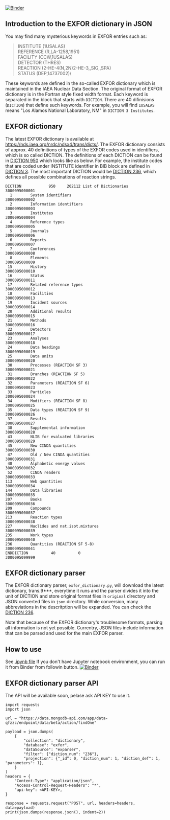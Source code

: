 [![Binder](https://mybinder.org/badge_logo.svg)](https://mybinder.org/v2/gh/shinokumura/exforparser/main?labpath=examples%2Fexample_bib_reaction_parse.ipynb)

## Introduction to the EXFOR dictionary in JSON
You may find many mysterious keywords in EXFOR entries such as:

> INSTITUTE  (1USALAS)\
> REFERENCE  (R,LA-1258,1951)\
> FACILITY   (CCW,1USALAS)\
> DETECTOR   (THRES) \
> REACTION   (2-HE-4(N,2N)2-HE-3,,SIG,,SPA)\
> STATUS     (DEP,14737002)\

These keywords are defined in the so-called EXFOR dictionary which is maintained in the IAEA Nuclear Data Section. The original format of EXFOR dictionary is in the Fortran style fixed width format. Each keyword is separated in the block that starts with ```DICTION```. There are 40 difinisions (```DICTION```) that define such keywords. For example, you will find ```1USALAS``` means "Los Alamos National Laboratory, NM" in ```DICTION 3 Institutes```.


## EXFOR dictionary
The latest EXFOR dictionary is available at https://nds.iaea.org/nrdc/ndsx4/trans/dicts/. 
The EXFOR dictionary consists of approx. 40 definitions of types of the EXFOR codes used in identifiers,  which is so called DICTION. The definitions of each DICTION can be found in [DICTION   950](original/diction950.dat) which looks like as below. For example, the institute codes that are coded under INSTITUTE identifier in BIB block are defined in [DICTION    3](original/diction3.dat). The most important DICTION would be [DICTION   236](original/diction236.dat), which defines all possible combinations of reaction strings.

```
DICTION            950     202112 List of Dictionaries            3000095000001 
  1        System identifiers                                     3000095000002 
  2        Information identifiers                                3000095000003 
  3        Institutes                                             3000095000004 
  4        Reference types                                        3000095000005 
  5        Journals                                               3000095000006 
  6        Reports                                                3000095000007 
  7        Conferences                                            3000095000008 
  8        Elements                                               3000095000009 
 15        History                                                3000095000010 
 16        Status                                                 3000095000011 
 17        Related reference types                                3000095000012 
 18        Facilities                                             3000095000013 
 19        Incident sources                                       3000095000014 
 20        Additional results                                     3000095000015 
 21        Methods                                                3000095000016 
 22        Detectors                                              3000095000017 
 23        Analyses                                               3000095000018 
 24        Data headings                                          3000095000019 
 25        Data units                                             3000095000020 
 30        Processes (REACTION SF 3)                              3000095000021 
 31        Branches (REACTION SF 5)                               3000095000022 
 32        Parameters (REACTION SF 6)                             3000095000023 
 33        Particles                                              3000095000024 
 34        Modifiers (REACTION SF 8)                              3000095000025 
 35        Data types (REACTION SF 9)                             3000095000026 
 37        Results                                                3000095000027 
 38        Supplemental information                               3000095000028 
 43        NLIB for evaluated libraries                           3000095000029 
 45        New CINDA quantities                                   3000095000030 
 47        Old / New CINDA quantities                             3000095000031 
 48        Alphabetic energy values                               3000095000032 
 52        CINDA readers                                          3000095000033 
113        Web quantities                                         3000095000034 
144        Data libraries                                         3000095000035 
207        Books                                                  3000095000036 
209        Compounds                                              3000095000037 
213        Reaction types                                         3000095000038 
227        Nuclides and nat.isot.mixtures                         3000095000039 
235        Work types                                             3000095000040 
236        Quantities (REACTION SF 5-8)                           3000095000041 
ENDDICTION          40          0                                 3000095099999 
```


## EXFOR dictionary parser
The EXFOR dictionary parser, ``exfor_dictionary.py``, will download the latest dictionary, trans.9***,  everytime it runs and the parser divides it into the unit of DICTION and store original format files in ``original`` directory and JSON converted files in ``json`` directory. While conversion, many abbreviations in the descritption will be expanded. You can check the [DICTION   236](json/diction236.json).

Note that because of the EXFOR dictionary's troublesome formats, parsing all information is not yet possible. Currentry, JSON files include information that can be parsed and used for the main EXFOR parser. 


## How to use
See [.ipynb file](https://github.com/shinokumura/exfor_dictionary/blob/main/example.ipynb) If you don't have Jupyter notebook environment, you can run it from Binder from followin button. [![Binder](https://mybinder.org/badge_logo.svg)](https://mybinder.org/v2/gh/shinokumura/exfor_dictionary/blob/main/example.ipynb)



## EXFOR dictionary parser API
The API will be available soon, pelase ask API KEY to use it.

```
import requests
import json

url = "https://data.mongodb-api.com/app/data-qfzzc/endpoint/data/beta/action/findOne"

payload = json.dumps(
    {
        "collection": "dictionary",
        "database": "exfor",
        "dataSource": "exparser",
        "filter": {"diction_num": "236"},
        "projection": {"_id": 0, "diction_num": 1, "diction_def": 1, "parameters": 1},
    }
)
headers = {
    "Content-Type": "application/json",
    "Access-Control-Request-Headers": "*",
    "api-key": <API-KEY>,
}

response = requests.request("POST", url, headers=headers, data=payload)
print(json.dumps(response.json(), indent=2))
```